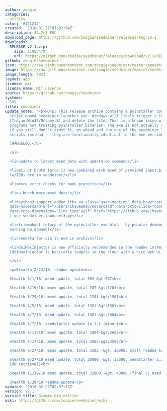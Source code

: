 ```yaml
---
author: zoogie
categories:
- utility
color: '#121212'
created: '2018-01-21T07:02:04Z'
description: 34.2c3 POC
download_page: https://github.com/zoogie/seedminer/releases/tag/v2.1
downloads:
  RELEASE_v2.1.zip:
    size: 11053478
    url: https://github.com/zoogie/seedminer/releases/download/v2.1/RELEASE_v2.1.zip
github: zoogie/seedminer
icon: https://raw.githubusercontent.com/zoogie/seedminer/master/seedstarter/resources/icon.png
image: https://raw.githubusercontent.com/zoogie/seedminer/master/seedstarter/resources/banner.png
image_length: 4023
layout: app
license: mit
license_name: MIT License
source: https://github.com/zoogie/seedminer
systems:
- 3DS
title: seedminer
update_notes: '<p>NOTE: This release archive contains a pyinstaller compiled python
  script named seedminer_launcher.exe. Windows will likely trigger a false virus warning
  (Trojan:Win32/Occamy.B) and delete the file. This is a known issue with some antivirus
  programs not trusting pyinstaller binaries. The exe is not actually dangerous, but
  if you still don''t trust it, go ahead and run one of the seedminer_launcher.py
  scripts instead -- they are functionally identical to the exe version.<br>

  CHANGELOG:</p>

  <ul>

  <li>update to latest msed_data with update-db command</li>

  <li>mii qr brute force is now combined with msed bf provided input.bin and movable_part1.sed
  (w/ID0) are in seedminer/</li>

  <li>more error checks for noob protection</li>

  <li>a bunch more msed_data!</li>

  <li>python3 support added (thx <a class="user-mention" data-hovercard-type="user"
  data-hovercard-url="/users/ihaveamac/hovercard" data-octo-click="hovercard-link-click"
  data-octo-dimensions="link_type:self" href="https://github.com/ihaveamac">@ihaveamac</a>
  ) use seedminer_launcher3.py</li>

  <li>triumphant return of the pyinstaller exe blob - by popular demand - false virus
  warning be damned!</li>

  <li>seedstarter.cia is now in archive</li>

  <li>DSIHaxInjector is now officially recommended in the readme instead of TADpole
  (DSIHaxInjector is basically tadpole in the cloud with a nice web ui)</li>

  </ul>

  <p>Stealth 2/23/18: readme update<br>

  Stealth 3/1/18: msed update, total 503-&gt;707<br>

  Stealth 3/19/18: msed update, total 707-&gt;1201<br>

  Stealth 3/29/18: msed update, total 1201-&gt;1501<br>

  Stealth 4/5/18: msed update, total 1501-&gt;1801<br>

  Stealth 4/7/18: msed update, total 1801-&gt;2004<br>

  Stealth 4/7/18: seedstarter update to 1.1 (minor)<br>

  Stealth 4/11/18: msed update, total 2004-&gt;2603<br>

  Stealth 4/17/18: msed update, total 2603-&gt;3502<br>

  Stealth 6/27/18: msed update, total 3503 -&gt; 20000, small readme tweak<br>

  Stealth 8/27/18 msed update, total 20000 -&gt; 32000, seedstarter 1.2 (foolproof
  id0 retrieval)<br>

  Stealth 11/19/18 msed update, total 32000 -&gt; 40000 (final v1 msed update)<br>

  Stealth 1/20/19 readme update</p>'
updated: '2018-02-22T09:37:13Z'
version: v2.1
version_title: Gimmie bin edition
wiki: https://github.com/zoogie/seedminer/wiki
---
```


